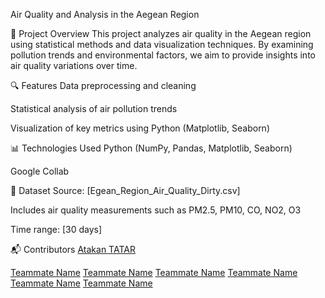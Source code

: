 Air Quality and Analysis in the Aegean Region

📌 Project Overview
This project analyzes air quality in the Aegean region using statistical methods and data visualization techniques. By examining pollution trends and environmental factors, we aim to provide insights into air quality variations over time.

🔍 Features
Data preprocessing and cleaning

Statistical analysis of air pollution trends

Visualization of key metrics using Python (Matplotlib, Seaborn)

📊 Technologies Used
Python (NumPy, Pandas, Matplotlib, Seaborn)

Google Collab

📂 Dataset
Source: [Egean_Region_Air_Quality_Dirty.csv]

Includes air quality measurements such as PM2.5, PM10, CO, NO2, O3

Time range: [30 days]

📬 Contributors
[Atakan TATAR](https://github.com/atakantatar)

[Teammate Name](https://github.com/teammateusername)
[Teammate Name](https://github.com/teammateusername)
[Teammate Name](https://github.com/teammateusername)
[Teammate Name](https://github.com/teammateusername)
[Teammate Name](https://github.com/teammateusername)
[Teammate Name](https://github.com/teammateusername)
